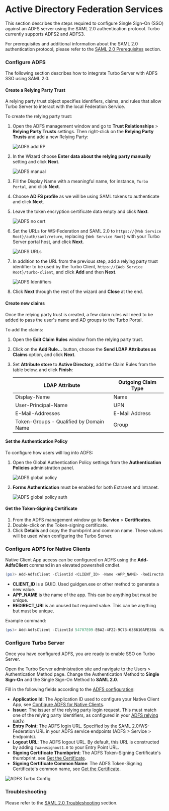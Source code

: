 # Active Directory Federation Services

This section describes the steps required to configure Single Sign-On (SSO) against an ADFS server using the SAML 2.0 authentication protocol. Turbo currently supports ADFS2 and ADFS3.

For prerequisites and additional information about the SAML 2.0 authentication protocol, please refer to the [SAML 2.0 Prerequisites](/server/authentication/saml.html#prerequisites) section.

### Configure ADFS

The following section describes how to integrate Turbo Server with ADFS SSO using SAML 2.0.

#### Create a Relying Party Trust

A relying party trust object specifies identifiers, claims, and rules that allow Turbo Server to interact with the local Federation Service.

To create the relying party trust:

1. Open the ADFS management window and go to **Trust Relationships** > **Relying Party Trusts** settings. Then right-click on the **Relying Party Trusts** and add a new Relying Party:

   ![ADFS add RP](/images/adfs-add-rp.png)

2. In the Wizard choose **Enter data about the relying party manually** setting and click **Next**.

   ![ADFS manual](/images/adfs-manual.png)

3. Fill the Display Name with a meaningful name, for instance, `Turbo Portal`, and click **Next**.

4. Choose **AD FS profile** as we will be using SAML tokens to authenticate and click **Next**.

5. Leave the token encryption certificate data empty and click **Next**.

   ![ADFS no cert](/images/adfs-nocert.png)

6. Set the URLs for WS-Federation and SAML 2.0 to `https://{Web Service Root}/auth/saml/return`, replacing `{Web Service Root}` with your Turbo Server portal host, and click **Next**.

   ![ADFS URLs](/images/ADFS-urls.png)

7. In addition to the URL from the previous step, add a relying party trust identifier to be used by the Turbo Client, `https://{Web Service Root}/turbo-client`, and click **Add** and then **Next**.

   ![ADFS Identifiers](/images/ADFS-identifiers.png)

8. Click **Next** through the rest of the wizard and **Close** at the end.

#### Create new claims

Once the relying party trust is created, a few claim rules will need to be added to pass the user's name and AD groups to the Turbo Portal.

To add the claims:

1. Open the **Edit Claim Rules** window from the relying party trust.

2. Click on the **Add Rule...** button, choose the **Send LDAP Attributes as Claims** option, and click **Next**.

3. Set **Attribute store** to **Active Directory**, add the Claim Rules from the table below, and click **Finish**:

   | LDAP Attribute                          | Outgoing Claim Type |
   | --------------------------------------- | ------------------- |
   | Display-Name                            | Name                |
   | User-Principal-Name                     | UPN                 |
   | E-Mail-Addresses                        | E-Mail Address      |
   | Token-Groups - Qualified by Domain Name | Group               |

#### Set the Authentication Policy

To configure how users will log into ADFS:

1. Open the Global Authentication Policy settings from the **Authentication Policies** administration panel.

   ![ADFS global policy](/images/adfs-global-policy-1.png)

2. **Forms Authentication** must be enabled for both Extranet and Intranet.

   ![ADFS global policy auth](/images/adfs-global-policy-2.png)

#### Get the Token-Signing Certificate

1. From the ADFS management window go to **Service** > **Certificates**.
2. Double-click on the Token-signing certificate.
3. Click **Details** and copy the thumbprint and common name. These values will be used when configuring the Turbo Server.

### Configure ADFS for Native Clients

Native Client App access can be configured on ADFS using the **Add-AdfsClient** command in an elevated powershell cmdlet.

```powershell
(ps)> Add-AdfsClient -ClientId <CLIENT_ID> -Name <APP_NAME> -RedirectUri <REDIRECT_URI>
```

- **CLIENT_ID** is a GUID. Used guidgen.exe or other method to generate a new value.
- **APP_NAME** is the name of the app. This can be anything but must be unique.
- **REDIRECT_URI** is an unused but required value. This can be anything but must be unique.

Example command:

```powershell
(ps)> Add-AdfsClient -ClientId 54707E09-E6A2-4F22-9C73-638610AFE38A -Name Turbo-Client -RedirectUri http://turbo.net
```

### Configure Turbo Server

Once you have configured ADFS, you are ready to enable SSO on Turbo Server.

Open the Turbo Server administration site and navigate to the Users > Authentication Method page. Change the Authentication Method to **Single Sign-On** and the Single Sign-On Method to **SAML 2.0**.

Fill in the following fields according to the [ADFS configuration](#configure-adfs):

- **Application Id**: The Application ID used to configure your Native Client App, see [Configure ADFS for Native Clients](#configure-adfs-for-native-clients).
- **Issuer**: The issuer of the relying party login request. This must match one of the relying party Identifiers, as configured in your [ADFS relying party](#configure-adfs-create-a-relying-party-trust).
- **Entry Point**: The ADFS login URL. Specified by the SAML 2.0/WS-Federation URL in your ADFS service endpoints (ADFS > Service > Endpoints).
- **Logout URL**: The ADFS logout URL. By default, this URL is constructed by adding `?wa=wsignout1.0` to your Entry Point URL.
- **Signing Certificate Thumbprint**: The ADFS Token-Signing Certificate's thumbprint, see [Get the Certificate](#configure-adfs-get-the-token-signing-certificate).
- **Signing Certificate Common Name**: The ADFS Token-Signing Certificate's common name, see [Get the Certificate](#configure-adfs-get-the-token-signing-certificate).

![ADFS Turbo Config](/images/ADFS-turbo-config.png)

### Troubleshooting

Please refer to the [SAML 2.0 Troubleshooting](/server/authentication/saml.html#troubleshooting) section.
